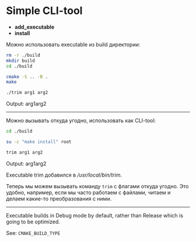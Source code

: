# Simple CLI-tool

- **add_executable**
- **install**

Можно использовать executable из build директории:

```sh
rm -r ./build
mkdir build
cd ./build

cmake -S .. -B .
make

./trim arg1 arg2
```
Output: arg1arg2

---

Можно вызывать откуда угодно, использовать как CLI-tool:
```sh
cd ./build

su -c "make install" root

trim arg1 arg2
```
Output: arg1arg2

Executable trim добавился в _/usr/local/bin/trim_.

Теперь мы можем вызывать команду `trim` с флагами откуда угодно. Это удобно, например, если мы часто работаем с файлами, читаем и делаем какие-то преобразования с ними.

---

Executable builds in Debug mode by default, rather than Release which is going to be optimized.

See: `CMAKE_BUILD_TYPE`
